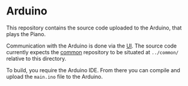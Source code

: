 # Arduino

This repository contains the source code uploaded to the Arduino, that plays the Piano.

Communication with the Arduino is done via the [UI](https://github.com/Piano-Playing-Bot/ui/). The source code currently expects the [common](https://github.com/Piano-Playing-Bot/common) repository to be situated at `../common/` relative to this directory.

To build, you require the Arduino IDE. From there you can compile and upload the `main.ino` file to the Arduino.